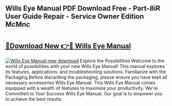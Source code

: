 ## Wills Eye Manual PDF Download Free - Part-8iR User Guide Repair - Service Owner Edition McMnc

# <h2><a href="http://bc4046.oget.top/?id=Wills+Eye+Manual">🔗Download New 👉🔴 Wills Eye Manual</a></h2>

[![Wills Eye Manual new download](https://i.imgur.com/5g1atiW.png)](http://bc4046.oget.top/?id=Wills+Eye+Manual)
Explore the Possibilities Welcome to the world of possibilities with your new Wills Eye Manual! This manual explores its features, applications, and troubleshooting solutions. Familiarize with the Packaging Before discarding the packaging, please ensure you have kept all necessary accessories Wills Eye Manual. This Wills Eye Manual comes equipped with a wealth of features to maximize your productivity. We're Committed to Your Success Wills Eye Manual. Our goal is to empower you to achieve the best results.

